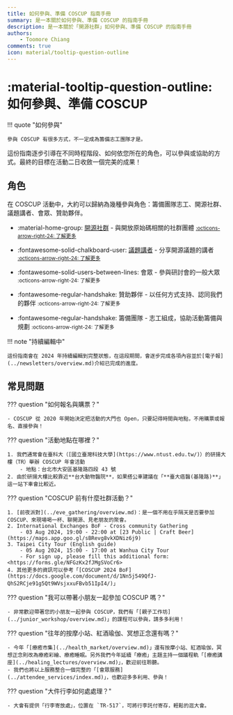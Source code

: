 ```yaml
---
title: 如何參與、準備 COSCUP 指南手冊
summary: 是一本關於如何參與、準備 COSCUP 的指南手冊
description: 是一本關於「開源社群」如何參與、準備 COSCUP 的指南手冊
authors:
    - Toomore Chiang
comments: true
icon: material/tooltip-question-outline
---
```


# :material-tooltip-question-outline: 如何參與、準備 COSCUP

!!! quote "如何參與"

    參與 COSCUP 有很多方式，不一定成為籌備志工團隊才是。

這份指南逐步引導在不同時程階段、如何依您所在的角色，可以參與或協助的方式。最終的目標在活動二日收斂一個完美的成果！

## 角色

在 COSCUP 活動中，大約可以歸納為幾種參與角色：籌備團隊志工、開源社群、議題講者、會眾、贊助夥伴。

<div class="grid cards" markdown>

-   :material-home-group: [開源社群](./as_community.md) - 與開放原始碼相關的社群團體 <small>[:octicons-arrow-right-24: 了解更多](./as_community.md)</small>

-   :fontawesome-solid-chalkboard-user: [議題講者](./as_speaker.md) - 分享開源議題的講者 <small>[:octicons-arrow-right-24: 了解更多](./as_speaker.md)</small>

-   :fontawesome-solid-users-between-lines: 會眾 - 參與研討會的一般大眾 <small>:octicons-arrow-right-24: 了解更多</small>

-   :fontawesome-regular-handshake: 贊助夥伴 - 以任何方式支持、認同我們的夥伴 <small>:octicons-arrow-right-24: 了解更多</small>

-   :fontawesome-regular-handshake: 籌備團隊 - 志工組成，協助活動籌備與規劃 <small>:octicons-arrow-right-24: 了解更多</small>

</div>

!!! note "持續編輯中"

    這份指南會在 2024 年持續編輯到完整狀態，在這段期間，會逐步完成各項內容並於[電子報](../newsletters/overview.md)介紹已完成的進度。

## 常見問題

??? question "如何報名與購票？"

    - COSCUP 從 2020 年開始決定把活動的大門也 Open，只要記得時間與地點，不用購票或報名、直接參與！

??? question "活動地點在哪裡？"

    1. 我們通常會在臺科大（[國立臺灣科技大學](https://www.ntust.edu.tw/)）的研揚大樓（TR）舉辦 COSCUP 年會活動
        - 地點：台北市大安區基隆路四段 43 號
    2. 由於研揚大樓比較靠近**台大動物醫院**，如果搭公車建議在「**臺大癌醫(基隆路)**」這一站下車會比較近。

??? question "COSCUP 前有什麼社群活動？"

    1. [前夜派對](../eve_gathering/overview.md)：是一個不用在乎隔天是否要參加 COSCUP、來現場喝一杯、聊開源、見老朋友的聚會。
    2. International Exchanges BoF - Cross community Gathering
        - 03 Aug 2024, 19:00 - 22:00 at [23 Public | Craft Beer](https://maps.app.goo.gl/sBRevg8vkXDNiz6j9)
    3. Taipei City Tour (English guide)
        - 05 Aug 2024, 15:00 - 17:00 at Wanhua City Tour
        - For sign up, please fill this additional form: <https://forms.gle/NFGzKx2fJMgSVoCr6>
    4. 其他更多的資訊可以參考「[COSCUP 2024 BoF](https://docs.google.com/document/d/1Nn5j549QfJ-QhS2RCje91g5Qt9WVsjxxuFBvb51IpI4/)」

??? question "我可以帶著小朋友一起參加 COSCUP 嗎？"

    - 非常歡迎帶著您的小朋友一起參與 COSCUP，我們有「[親子工作坊](../junior_workshop/overview.md)」的課程可以參與，請多多利用！

??? question "往年的按摩小站、紅酒瑜伽、冥想正念還有嗎？"

    - 今年「[療癒市集](../health_market/overview.md)」還有按摩小站、紅酒瑜伽，冥想正念則改為療癒彩繪、療癒睡眠。另外我們今年延續「療癒」主題主持一個議程軌「[療癒講座](../healing_lectures/overview.md)」，歡迎前往聆聽。
    - 我們也將以上服務整合一個完整的「[會眾服務](../attendee_services/index.md)」，也歡迎多多利用、參與！

??? question "大件行李如何處處理？"

    - 大會有提供「行李寄放處」，位置在 `TR-517`，可將行李託付寄存，輕鬆的逛大會。
